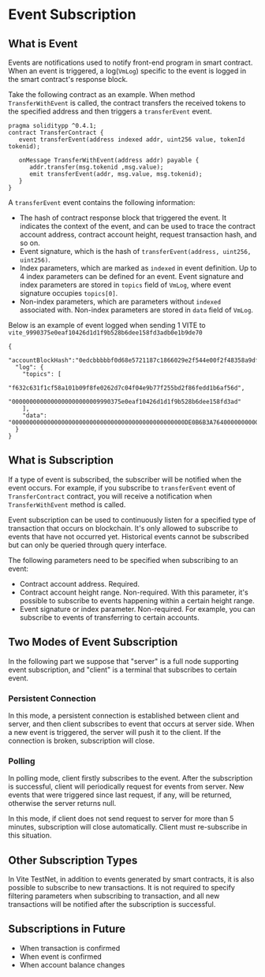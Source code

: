 # Event Subscription

## What is Event

Events are notifications used to notify front-end program in smart contract. 
When an event is triggered, a log(`VmLog`) specific to the event is logged in the smart contract's response block.

Take the following contract as an example. When method `TransferWithEvent` is called, the contract transfers the received tokens to the specified address and then triggers a `transferEvent` event.

```
pragma soliditypp ^0.4.1;
contract TransferContract {
   event transferEvent(address indexed addr, uint256 value, tokenId tokenid);
   
   onMessage TransferWithEvent(address addr) payable {
      addr.transfer(msg.tokenid ,msg.value);
      emit transferEvent(addr, msg.value, msg.tokenid);      
   }
}
```

A `transferEvent` event contains the following information:
* The hash of contract response block that triggered the event. It indicates the context of the event, and can be used to trace the contract account address, contract account height, request transaction hash, and so on.
* Event signature, which is the hash of `transferEvent(address, uint256, uint256)`.
* Index parameters, which are marked as `indexed` in event definition. Up to 4 index parameters can be defined for an event. Event signature and index parameters are stored in `topics` field of `VmLog`, where event signature occupies `topics[0]`.
* Non-index parameters, which are parameters without `indexed` associated with. Non-index parameters are stored in `data` field of `VmLog`.

Below is an example of event logged when sending 1 VITE to `vite_9990375e0eaf10426d1d1f9b528b6dee158fd3adb0e1b9de70`
```
{
  "accountBlockHash":"0edcbbbbbf0d68e5721187c1866029e2f544e00f2f48358a9df5ca18f5d1d5a2",
  "log": {
    "topics": [
        "f632c631f1cf58a101b09f8fe0262d7c04f04e9b77f255bd2f86fedd1b6af56d",
        "0000000000000000000000009990375e0eaf10426d1d1f9b528b6dee158fd3ad"
    ],
    "data": "0000000000000000000000000000000000000000000000000DE0B6B3A764000000000000000000000000000000000000000000005649544520544f4b454e6e40"
  }
}
```

## What is Subscription

If a type of event is subscribed, the subscriber will be notified when the event occurs. 
For example, if you subscribe to `transferEvent` event of `TransferContract` contract, you will receive a notification when `TransferWithEvent` method is called.

Event subscription can be used to continuously listen for a specified type of transaction that occurs on blockchain. 
It's only allowed to subscribe to events that have not occurred yet. Historical events cannot be subscribed but can only be queried through query interface.

The following parameters need to be specified when subscribing to an event:
* Contract account address. Required.
* Contract account height range. Non-required. With this parameter, it's possible to subscribe to events happening within a certain height range.
* Event signature or index parameter. Non-required. For example, you can subscribe to events of transferring to certain accounts.

## Two Modes of Event Subscription

In the following part we suppose that "server" is a full node supporting event subscription, and "client" is a terminal that subscribes to certain event.

### Persistent Connection

In this mode, a persistent connection is established between client and server, and then client subscribes to event that occurs at server side. 
When a new event is triggered, the server will push it to the client. If the connection is broken, subscription will close.

### Polling

In polling mode, client firstly subscribes to the event. After the subscription is successful, client will periodically request for events from server. 
New events that were triggered since last request, if any, will be returned, otherwise the server returns null.

In this mode, if client does not send request to server for more than 5 minutes, subscription will close automatically. Client must re-subscribe in this situation.

## Other Subscription Types

In Vite TestNet, in addition to events generated by smart contracts, it is also possible to subscribe to new transactions. 
It is not required to specify filtering parameters when subscribing to transaction, and all new transactions will be notified after the subscription is successful.

## Subscriptions in Future

* When transaction is confirmed
* When event is confirmed
* When account balance changes



